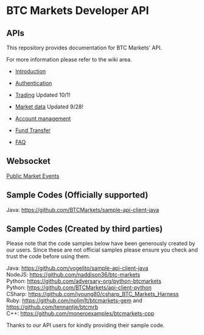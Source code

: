 # BTC Markets Developer API



## APIs

This repository provides documentation for BTC Markets' API. 

For more information please refer to the wiki area.  

* [Introduction](https://github.com/BTCMarkets/API/wiki/Introduction)

* [Authentication](https://github.com/BTCMarkets/API/wiki/Authentication)

* [Trading](https://github.com/BTCMarkets/API/wiki/Trading-API) Updated 10/1!

* [Market data](https://github.com/BTCMarkets/API/wiki/Market-data-API) Updated 9/28!
 
* [Account management](https://github.com/BTCMarkets/API/wiki/Account-API)

* [Fund Transfer](https://github.com/BTCMarkets/API/wiki/Fund-Transfer-API)

* [FAQ](https://github.com/BTCMarkets/API/wiki/faq)


## Websocket

[Public Market Events](https://github.com/BTCMarkets/API/wiki/websocket)



## Sample Codes (Officially supported)

Java: https://github.com/BTCMarkets/sample-api-client-java<br />


## Sample Codes (Created by third parties)
Please note that the code samples below have been generously created by our users. Since these are not official samples please ensure you check and trust the code before using them. 

Java: https://github.com/vogelito/sample-api-client-java<br />
NodeJS: https://github.com/naddison36/btc-markets<br />
Python: https://github.com/adversary-org/python-btcmarkets<br />
Python: https://github.com/BTCMarkets/api-client-python<br />
CSharp: https://github.com/jyoung80/csharp_BTC_Markets_Harness<br />
Ruby: https://github.com/nolim1t/btcmarkets-gem and https://github.com/tennantje/btcmrb <br />
C++: https://github.com/moneroexamples/btcmarkets-cpp

Thanks to our API users for kindly providing their sample code. 
